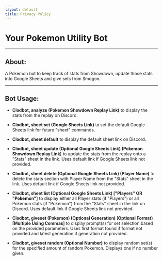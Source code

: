 ```yaml
---
layout: default
title: Privacy Policy
---
```


# Your Pokemon Utility Bot

<hr class="line">

## About:

A Pokemon bot to keep track of stats from Showdown, update those stats into Google Sheets and give sets from Smogon.

<hr class="line">

## Bot Usage:

- **Clodbot, analyze (Pokemon Showdown Replay Link)** to display the stats from the replay on Discord.

- **Clodbot, sheet set (Google Sheets Link)** to set the default Google Sheets link for future "sheet" commands.

- **Clodbot, sheet default** to display the default sheet link on Discord.

- **Clodbot, sheet update (Optional Google Sheets Link) (Pokemon Showdown Replay Link)** to update the stats from the replay onto a "Stats" sheet in the link. Uses default link if Google Sheets link not provided.

- **Clodbot, sheet delete (Optional Google Sheets Link) (Player Name)** to delete the stats section with Player Name from the "Stats" sheet in the link. Uses default link if Google Sheets link not provided.

- **Clodbot, sheet list (Optional Google Sheets Link) ["Players" OR "Pokemon"]** to display either all Player stats (if "Players") or all Pokemon stats (if "Pokemon") from the "Stats" sheet in the link on Discord. Uses default link if Google Sheets link not provided.

- **Clodbot, giveset (Pokemon) (Optional Generation) (Optional Format) [Multiple Using Commas]** to display prompt(s) for set selection based on the provided parameters. Uses first format found if format not provided and latest generation if generation not provided.

- **Clodbot, giveset random (Optional Number)** to display random set(s) for the specified amount of random Pokemon. Displays one if no number given. 
